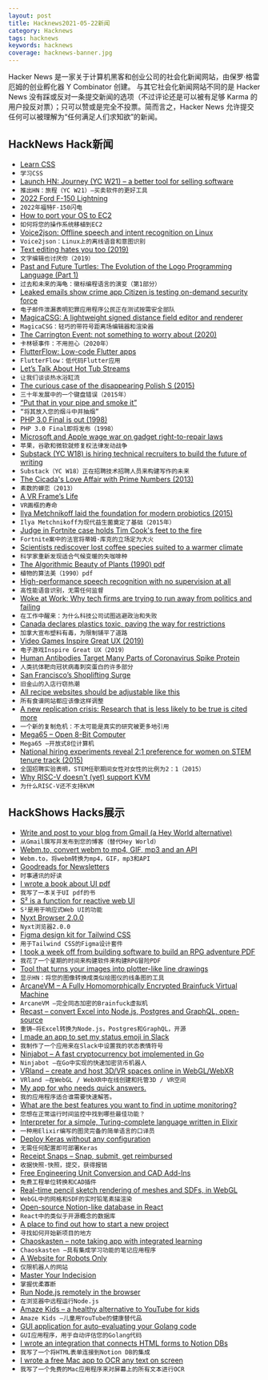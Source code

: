```yaml
---
layout: post
title: Hacknews2021-05-22新闻
category: Hacknews
tags: hacknews
keywords: hacknews
coverage: hacknews-banner.jpg
---
```


Hacker News 是一家关于计算机黑客和创业公司的社会化新闻网站，由保罗·格雷厄姆的创业孵化器 Y Combinator 创建。
与其它社会化新闻网站不同的是 Hacker News 没有踩或反对一条提交新闻的选项（不过评论还是可以被有足够 Karma 的用户投反对票）；只可以赞或是完全不投票。简而言之，Hacker News 允许提交任何可以被理解为“任何满足人们求知欲”的新闻。

## HackNews Hack新闻


- [Learn CSS](https://web.dev/learn/css/)
- `学习CSS`
- [Launch HN: Journey (YC W21) – a better tool for selling software](item?id=27233718)
- `推出HN：旅程（YC W21）–买卖软件的更好工具`
- [2022 Ford F-150 Lightning](https://www.ford.com/trucks/f150/f150-lightning/2022/)
- `2022年福特F-150闪电`
- [How to port your OS to EC2](https://www.daemonology.net/blog/2018-07-14-port-OS-to-EC2.html)
- `如何将您的操作系统移植到EC2`
- [Voice2json: Offline speech and intent recognition on Linux](https://voice2json.org/)
- `Voice2json：Linux上的离线语音和意图识别`
- [Text editing hates you too (2019)](https://lord.io/text-editing-hates-you-too/)
- `文字编辑也讨厌你（2019）`
- [Past and Future Turtles: The Evolution of the Logo Programming Language (Part 1)](https://turtlespaces.org/2021/05/21/past-and-future-turtles-the-evolution-of-the-logo-programming-language-part-1/)
- `过去和未来的海龟：徽标编程语言的演变（第1部分）`
- [Leaked emails show crime app Citizen is testing on-demand security force](https://www.vice.com/en/article/v7evbx/citizen-app-private-security-leaked-emails)
- `电子邮件泄漏表明犯罪应用程序公民正在测试按需安全部队`
- [MagicaCSG: A lightweight signed distance field editor and renderer](https://ephtracy.github.io/index.html?page=magicacsg)
- `MagicaCSG：轻巧的带符号距离场编辑器和渲染器`
- [The Carrington Event: not something to worry about (2020)](https://yarchive.net/blog/carrington-event/)
- `卡林顿事件：不用担心（2020年）`
- [FlutterFlow: Low-code Flutter apps](https://flutterflow.io/launch)
- `FlutterFlow：低代码Flutter应用`
- [Let’s Talk About Hot Tub Streams](https://blog.twitch.tv/en/2021/05/21/lets-talk-about-hot-tub-streams/)
- `让我们谈谈热水浴缸流`
- [The curious case of the disappearing Polish S (2015)](https://medium.engineering/the-curious-case-of-disappearing-polish-s-fa398313d4df)
- `三十年发展中的一个键盘错误（2015年）`
- [“Put that in your pipe and smoke it”](https://wordhistories.net/2020/01/06/put-pipe-and-smoke/)
- `“将其放入您的烟斗中并抽烟”`
- [PHP 3.0 Final is out (1998)](http://web.archive.org/web/19980701120538/http://www.php.net/)
- `PHP 3.0 Final即将发布（1998）`
- [Microsoft and Apple wage war on gadget right-to-repair laws](https://www.bloomberg.com/news/articles/2021-05-20/microsoft-and-apple-wage-war-on-gadget-right-to-repair-laws)
- `苹果，谷歌和微软就修复权法律发动战争`
- [Substack (YC W18) is hiring technical recruiters to build the future of writing](https://jobs.lever.co/substackinc/c98439dd-6560-4b58-b827-42eb92c61dbd)
- `Substack（YC W18）正在招聘技术招聘人员来构建写作的未来`
- [The Cicada's Love Affair with Prime Numbers (2013)](https://www.newyorker.com/tech/annals-of-technology/the-cicadas-love-affair-with-prime-numbers)
- `素数的蝉恋（2013）`
- [A VR Frame’s Life](https://developer.oculus.com/blog/a-vr-frames-life/)
- `VR画框的寿命`
- [Ilya Metchnikoff laid the foundation for modern probiotics (2015)](https://nautil.us/issue/100/outsiders/the-man-who-drank-cholera-and-launched-the-yogurt-craze-rp)
- `Ilya Metchnikoff为现代益生菌奠定了基础（2015年）`
- [Judge in Fortnite case holds Tim Cook's feet to the fire](https://www.protocol.com/apple-epic-trial/tim-cook-apple-epic-grilled)
- `Fortnite案中的法官将蒂姆·库克的立场定为大火`
- [Scientists rediscover lost coffee species suited to a warmer climate](https://www.cbc.ca/news/science/coffee-stenophylla-1.5995940)
- `科学家重新发现适合气候变暖的失咖啡种`
- [The Algorithmic Beauty of Plants (1990) pdf](http://algorithmicbotany.org/papers/abop/abop.pdf)
- `植物的算法美（1990）pdf`
- [High-performance speech recognition with no supervision at all](https://ai.facebook.com/blog/wav2vec-unsupervised-speech-recognition-without-supervision/)
- `高性能语音识别，无需任何监督`
- [Woke at Work: Why tech firms are trying to run away from politics and failing](https://www.economist.com/united-states/2021/05/22/why-tech-firms-are-trying-to-run-away-from-politics-and-failing)
- `在工作中醒来：为什么科技公司试图逃避政治和失败`
- [Canada declares plastics toxic, paving the way for restrictions](https://www.motherjones.com/environment/2021/05/canada-declares-plastics-toxic-ban-restrictions/)
- `加拿大宣布塑料有毒，为限制铺平了道路`
- [Video Games Inspire Great UX (2019)](https://jenson.org/games/)
- `电子游戏Inspire Great UX（2019）`
- [Human Antibodies Target Many Parts of Coronavirus Spike Protein](https://directorsblog.nih.gov/2021/05/18/human-antibodies-target-many-parts-of-coronavirus-spike-protein/)
- `人类抗体靶向冠状病毒刺突蛋白的许多部分`
- [San Francisco’s Shoplifting Surge](https://www.nytimes.com/2021/05/21/us/san-francisco-shoplifting-epidemic.html)
- `旧金山的入店行窃热潮`
- [All recipe websites should be adjustable like this](https://jeanieandluluskitchen.com/wprm_print/10697)
- `所有食谱网站都应该像这样调整`
- [A new replication crisis: Research that is less likely to be true is cited more](https://ucsdnews.ucsd.edu/pressrelease/a-new-replication-crisis-research-that-is-less-likely-be-true-is-cited-more)
- `一个新的复制危机：不太可能是真实的研究被更多地引用`
- [Mega65 – Open 8-Bit Computer](https://mega65.org/)
- `Mega65 –开放式8位计算机`
- [National hiring experiments reveal 2:1 preference for women on STEM tenure track (2015)](https://www.pnas.org/content/early/2015/04/08/1418878112)
- `全国招聘实验表明，STEM任职期间女性对女性的比例为2：1（2015）`
- [Why RISC-V doesn't (yet) support KVM](https://lwn.net/SubscriberLink/856685/b68c339e3b445760/)
- `为什么RISC-V还不支持KVM`


## HackShows Hacks展示

- [ Write and post to your blog from Gmail (a Hey World alternative)](item?id=27212054)
- `从Gmail撰写并发布到您的博客（替代Hey World）`
- [ Webm.to, convert webm to mp4, GIF, mp3 and an API](https://webm.to)
- `Webm.to，将webm转换为mp4，GIF，mp3和API`
- [ Goodreads for Newsletters](https://readsom.com/)
- `时事通讯的好读`
- [ I wrote a book about UI pdf](https://fifty.user-interface.io/50_ui_tips.pdf)
- `我写了一本关于UI pdf的书`
- [ S² is a function for reactive web UI](https://gr0uch.github.io/s2/)
- `S²是用于响应式Web UI的功能`
- [ Nyxt Browser 2.0.0](https://nyxt.atlas.engineer/article/release-2.0.0.org)
- `Nyxt浏览器2.0.0`
- [ Figma design kit for Tailwind CSS](https://tailwind-figma.com/)
- `用于Tailwind CSS的Figma设计套件`
- [ I took a week off from building software to build an RPG adventure PDF](https://wealdham.timvdalen.nl/?src=hn)
- `我花了一个星期的时间来构建软件来构建RPG冒险PDF`
- [ Tool that turns your images into plotter-like line drawings](https://javier.xyz/pintr/)
- `显示HN：将您的图像转换成类似绘图仪的线条图的工具`
- [ ArcaneVM – A Fully Homomorphically Encrypted Brainfuck Virtual Machine](https://github.com/f-prime/arcanevm)
- `ArcaneVM –完全同态加密的Brainfuck虚拟机`
- [ Recast – convert Excel into Node.js, Postgres and GraphQL, open-source](https://recast.amplication.com)
- `重铸–将Excel转换为Node.js，Postgres和GraphQL，开源`
- [ I made an app to set my status emoji in Slack](https://slacklunchstatus.com)
- `我制作了一个应用来在Slack中设置我的状态表情符号`
- [ Ninjabot – A fast cryptocurrency bot implemented in Go](https://github.com/rodrigo-brito/ninjabot)
- `Ninjabot –在Go中实现的快速加密货币机器人`
- [ VRland – create and host 3D/VR spaces online in WebGL/WebXR](https://vrland.io/)
- `VRland –在WebGL / WebXR中在线创建和托管3D / VR空间`
- [ My app for who needs quick answers.](https://apps.apple.com/us/app/ask-widget/id1540513070)
- `我的应用程序适合谁需要快速解答。`
- [ What are the best features you want to find in uptime monitoring?](https://odown.io)
- `您想在正常运行时间监控中找到哪些最佳功能？`
- [ Interpreter for a simple, Turing-complete language written in Elixir](https://github.com/ashton314/elixir_interpreter_demo)
- `一种用Elixir编写的图灵完备的简单语言的口译员`
- [ Deploy Keras without any configuration](https://inferrd.com/deploy/keras)
- `无需任何配置即可部署Keras`
- [ Receipt Snaps – Snap, submit, get reimbursed](https://receiptsnaps.com)
- `收据快照-快照，提交，获得报销`
- [ Free Engineering Unit Conversion and CAD Add-Ins](https://www.enverter.com/)
- `免费工程单位转换和CAD插件`
- [ Real-time pencil sketch rendering of meshes and SDFs, in WebGL](https://pencil-sketching.vercel.app/)
- `WebGL中的网格和SDF的实时铅笔素描渲染`
- [ Open-source Notion-like database in React](https://github.com/archit-p/editable-react-table)
- `React中的类似于开源概念的数据库`
- [ A place to find out how to start a new project](item?id=27235771)
- `寻找如何开始新项目的地方`
- [ Chaoskasten – note taking app with integrated learning](item?id=27235232)
- `Chaoskasten –具有集成学习功能的笔记应用程序`
- [ A Website for Robots Only](https://robotonlywebsite.com/)
- `仅限机器人的网站`
- [ Master Your Indecision](https://qdngame.com/)
- `掌握优柔寡断`
- [ Run Node.js remotely in the browser](https://observablehq.com/@javierluraschi/running-nodejs-in-observable)
- `在浏览器中远程运行Node.js`
- [ Amaze Kids – a healthy alternative to YouTube for kids](https://apps.apple.com/nl/app/amaze-kids-make-learning-fun/id1510888377?l=en)
- `Amaze Kids –儿童用YouTube的健康替代品`
- [ GUI application for auto-evaluating your Golang code](https://github.com/nkoporec/ginker)
- `GUI应用程序，用于自动评估您的Golang代码`
- [ I wrote an integration that connects HTML forms to Notion DBs](https://sheetmonkey.io/notion.html)
- `我写了一个将HTML表单连接到Notion DB的集成`
- [ I wrote a free Mac app to OCR any text on screen](https://github.com/schappim/macOCR)
- `我写了一个免费的Mac应用程序来对屏幕上的所有文本进行OCR`

